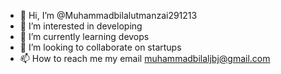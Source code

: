 - 👋 Hi, I’m @Muhammadbilalutmanzai291213
- 👀 I’m interested in developing
- 🌱 I’m currently learning devops
- 💞️ I’m looking to collaborate on startups
- 📫 How to reach me my email muhammadbilaljbj@gmail.com 

<!---
Muhammadbilalutmanzai291213/Muhammadbilalutmanzai291213 is a ✨ special ✨ repository because its `README.md` (this file) appears on your GitHub profile.
You can click the Preview link to take a look at your changes.
--->
